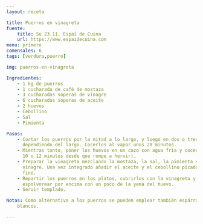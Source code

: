 ```yaml
---
layout: receta

title: Puerros en vinagreta
fuente:
    title: Su 23.11, Espai de Cuina
    url: https://www.espaidecuina.com
menu: primero
comensales: 6
tags: [verdura,puerro]

img: puerros-en-vinagreta

Ingredientes:
    - 1 kg de puerros
    - 1 cucharada de café de mostaza
    - 3 cucharadas soperas de vinagre
    - 6 cucharadas soperas de aceite
    - 2 huevos
    - Cebollino
    - Sal
    - Pimienta

Pasos:
    - Cortar los puerros por la mitad a lo largo, y luego en dos o tres trozos
      dependiendo del largo. Cocerlos al vapor unos 20 minutos.
    - Mientras tanto, poner los huevos en un cazo con agua fria y cocerlos (unos
      10 o 12 minutos desde que rompe a hervir).
    - Preparar la vinagreta mezclando la mostaza, la sal, la pimienta y el
      vinagre. Una vez integrado añadir el aceite y el cebollino picado muy
      fino.
    - Repartir los puerros en los platos, cubrirlos con la vinagreta y
      espolvorear por encima con un poco de la yema del huevo.
    - Servir templado.

Notas: Como alternativa a los puerros se pueden emplear también espárragos
    blancos.

---
```

